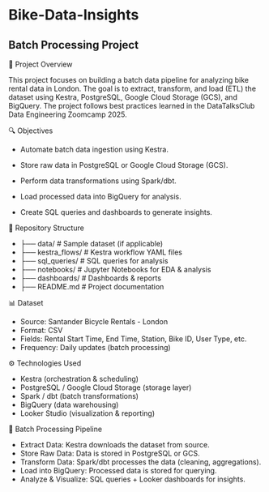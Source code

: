 # Bike-Data-Insights
## Batch Processing Project


📌 Project Overview

This project focuses on building a batch data pipeline for analyzing bike rental data in London. The goal is to extract, transform, and load (ETL) the dataset using Kestra, PostgreSQL, Google Cloud Storage (GCS), and BigQuery. The project follows best practices learned in the DataTalksClub Data Engineering Zoomcamp 2025.

🔍 Objectives

  * Automate batch data ingestion using Kestra.

  * Store raw data in PostgreSQL or Google Cloud Storage (GCS).

  * Perform data transformations using Spark/dbt.

  * Load processed data into BigQuery for analysis.

  *  Create SQL queries and dashboards to generate insights.

📂 Repository Structure
 * ├── data/                # Sample dataset (if applicable)
 * ├── kestra_flows/        # Kestra workflow YAML files
 * ├── sql_queries/         # SQL queries for analysis
 * ├── notebooks/           # Jupyter Notebooks for EDA & analysis
 * ├── dashboards/          # Dashboards & reports
 * ├── README.md            # Project documentation

📊 Dataset
   * Source: Santander Bicycle Rentals - London
   * Format: CSV
   * Fields: Rental Start Time, End Time, Station, Bike ID, User Type, etc.
   * Frequency: Daily updates (batch processing)

⚙️ Technologies Used
   * Kestra (orchestration & scheduling)
   * PostgreSQL / Google Cloud Storage (storage layer)
   * Spark / dbt (batch transformations)
   * BigQuery (data warehousing)
   * Looker Studio (visualization & reporting)

🔄 Batch Processing Pipeline
   * Extract Data: Kestra downloads the dataset from source.
   * Store Raw Data: Data is stored in PostgreSQL or GCS.
   * Transform Data: Spark/dbt processes the data (cleaning, aggregations).
   * Load into BigQuery: Processed data is stored for querying.
   * Analyze & Visualize: SQL queries + Looker dashboards for insights.
